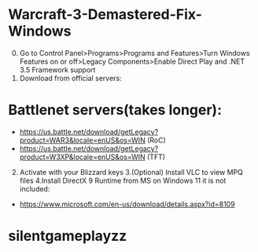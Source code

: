 # Warcraft-3-Demastered-Fix-Windows
0. Go to Control Panel>Programs>Programs and Features>Turn Windows Features on or off>Legacy Components>Enable Direct Play and .NET 3.5 Framework support
1. Download from  official servers:
# Battlenet servers(takes longer):
* https://us.battle.net/download/getLegacy?product=WAR3&locale=enUS&os=WIN (RoC)
* https://us.battle.net/download/getLegacy?product=W3XP&locale=enUS&os=WIN (TFT)
2. Activate with your Blizzard keys 
3.(Optional) Install VLC to view MPQ files
4.Install DirectX 9 Runtime from MS on Windows 11 it is not included:
* https://www.microsoft.com/en-us/download/details.aspx?id=8109
# silentgameplayzz
